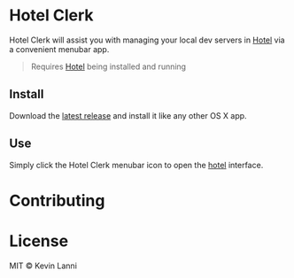 # Hotel Clerk

Hotel Clerk will assist you with managing your local dev servers in [Hotel][hotel] via a convenient menubar app.

> Requires [Hotel][hotel] being installed and running

## Install

Download the [latest release](https://github.com/therealklanni/hotel-clerk/releases) and install it like any other OS X app.

## Use

Simply click the Hotel Clerk menubar icon to open the [hotel][hotel] interface.

# Contributing



# License

MIT © Kevin Lanni

[hotel]: https://npmjs.com/hotel
